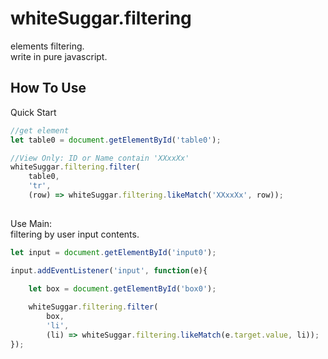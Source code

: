 # whiteSuggar.filtering
elements filtering.    
write in pure javascript.     

## How To Use
Quick Start
```js
//get element 
let table0 = document.getElementById('table0');

//View Only: ID or Name contain 'XXxxXx'
whiteSuggar.filtering.filter(
    table0,
    'tr',
    (row) => whiteSuggar.filtering.likeMatch('XXxxXx', row));
    
```
Use Main:   
filtering by user input contents.
```js
let input = document.getElementById('input0');

input.addEventListener('input', function(e){

    let box = document.getElementById('box0');
    
    whiteSuggar.filtering.filter(
        box,
        'li',
        (li) => whiteSuggar.filtering.likeMatch(e.target.value, li));
});    
```
